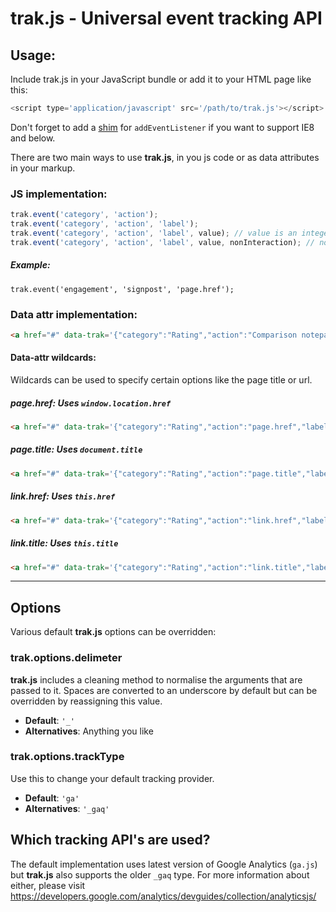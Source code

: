 # trak.js - Universal event tracking API

## Usage:
Include trak.js in your JavaScript bundle or add it to your HTML page like this:
```js
<script type='application/javascript' src='/path/to/trak.js'></script>
```
Don't forget to add a [shim](https://developer.mozilla.org/en-US/docs/Web/API/EventTarget.addEventListener#Compatibility) for `addEventListener` if you want to support IE8 and below.

There are two main ways to use **trak.js**, in you js code or as data attributes in your markup.

### JS implementation:
```js
trak.event('category', 'action');
trak.event('category', 'action', 'label');
trak.event('category', 'action', 'label', value); // value is an integer
trak.event('category', 'action', 'label', value, nonInteraction); // nonInteraction is an integer
```
##### Example:
`trak.event('engagement', 'signpost', 'page.href');`

### Data attr implementation:
```html
<a href="#" data-trak='{"category":"Rating","action":"Comparison notepad","label":"Up"}'>link</a>
```

#### Data-attr wildcards:
Wildcards can be used to specify certain options like the page title or url. 
##### page.href: Uses `window.location.href`
```html
<a href="#" data-trak='{"category":"Rating","action":"page.href","label":"Up"}'>link</a>
``` 
##### page.title: Uses `document.title`
```html
<a href="#" data-trak='{"category":"Rating","action":"page.title","label":"Up"}'>link</a>
```
##### link.href: Uses `this.href`
```html
<a href="#" data-trak='{"category":"Rating","action":"link.href","label":"Up"}'>link</a>
```
##### link.title: Uses `this.title`
```html
<a href="#" data-trak='{"category":"Rating","action":"link.title","label":"Up"}'>link</a>
```

--- 

## Options
Various default **trak.js** options can be overridden:

### trak.options.delimeter
**trak.js** includes a cleaning method to normalise the arguments that are passed to it. Spaces are converted to an underscore by default but can be overridden by reassigning this value.
* **Default**: `'_'`
* **Alternatives**: Anything you like

### trak.options.trackType
Use this to change your default tracking provider.

* **Default**: `'ga'`
* **Alternatives**: `'_gaq'`

## Which tracking API's are used?
The default implementation uses latest version of Google Analytics (`ga.js`) but **trak.js** also supports the older `_gaq` type. For more information about either, please visit https://developers.google.com/analytics/devguides/collection/analyticsjs/
